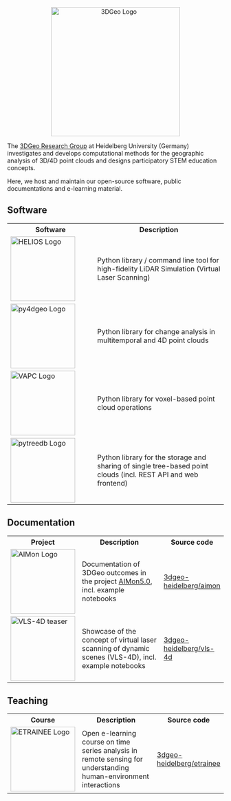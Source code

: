 <center><img src="https://github.com/user-attachments/assets/dd4c5c5d-1c2a-4539-aa19-19880cdb0538" alt="3DGeo Logo" width=300></center>

The <a href="https://www.uni-heidelberg.de/3dgeo">3DGeo Research Group</a> at Heidelberg University (Germany) investigates and develops computational methods for the geographic analysis of 3D/4D point clouds and designs participatory STEM education concepts.

Here, we host and maintain our open-source software, public documentations and e-learning material.

## Software

<table style="width: 100%;">
  <tr>
    <th style="width:40%;">Software</th>
    <th style="width:60%;">Description</th>
  </tr>
  <tr>
    <td><a href="https://github.com/3dgeo-heidelberg/helios"><img src="https://github.com/user-attachments/assets/c2b7da5f-6224-4b1a-88e6-c8d26eb614a2" alt="HELIOS Logo" width=150></a></td>
    <td>Python library / command line tool for high-fidelity LiDAR Simulation (Virtual Laser Scanning) </td>
  </tr>
  <tr>
    <td><a href="https://github.com/3dgeo-heidelberg/py4dgeo"><img src="https://github.com/user-attachments/assets/a14137f1-43bf-4d4d-b16b-db3a16bad1a5" alt="py4dgeo Logo" width=150></a></td>
    <td>Python library for change analysis in multitemporal and 4D point clouds</td>
  </tr>
  <tr>
    <td><a href="https://github.com/3dgeo-heidelberg/vapc"><img src="https://github.com/user-attachments/assets/b517271b-96a8-4cb3-a683-fe70dac1410e" alt="VAPC Logo" width=150></a></td>
    <td>Python library for  voxel-based point cloud operations </td>
  </tr>
  <tr>
    <td><a href="https://github.com/3dgeo-heidelberg/pytreedb"><img src="https://github.com/user-attachments/assets/6d3771a7-8311-4afc-9d67-699043c64d5c" alt="pytreedb Logo" width=150></a></td>
    <td>Python library for the storage and sharing of single tree-based point clouds (incl. REST API and web frontend) </td>
  </tr>
</table>

## Documentation

<table style="width: 100%;">
  <tr>
    <th style="width:20%;">Project</th>
    <th style="width:60%;">Description</th>
    <th style="width:20%;">Source code</th>
  </tr>
  <tr>
    <td><a href="https://3dgeo-heidelberg.github.io/AImon/"><img src="https://github.com/user-attachments/assets/c292e5fb-b33e-4b38-8ee4-544b67d9e41d" alt="AIMon Logo" width=150></a></td>
    <td> Documentation of 3DGeo outcomes in the project <a href="https://www.uni-heidelberg.de/aimon">AIMon5.0</a>, incl. example notebooks </td>
    <td> <a href="https://github.com/3dgeo-heidelberg/aimon">3dgeo-heidelberg/aimon</a> </td>
  </tr>
  <tr>
    <td><a href="https://3dgeo-heidelberg.github.io/vls-4d/"><img src="https://github.com/user-attachments/assets/cd215869-1097-460c-be69-23e25a6cca34" alt="VLS-4D teaser" width=150></a></td>
    <td> Showcase of the concept of virtual laser scanning of dynamic scenes (VLS-4D), incl. example notebooks </td>
    <td> <a href="https://github.com/3dgeo-heidelberg/vls-4d">3dgeo-heidelberg/vls-4d</a> </td>
  </tr>
</table>

## Teaching

<table style="width: 100%;">
  <tr>
    <th style="width:20%;">Course</th>
    <th style="width:60%;">Description</th>
    <th style="width:20%;">Source code</th>
  </tr>
  <tr>
    <td><a href="https://3dgeo-heidelberg.github.io/etrainee/"><img src="https://github.com/user-attachments/assets/45e4f78f-bea4-4456-a1be-1394f5405f10" alt="ETRAINEE Logo" width=150></a></td>
    <td> Open e-learning course on time series analysis in remote sensing for understanding human-environment interactions </td>
    <td> <a href="https://github.com/3dgeo-heidelberg/etrainee">3dgeo-heidelberg/etrainee</a> </td>
  </tr>
</table>

